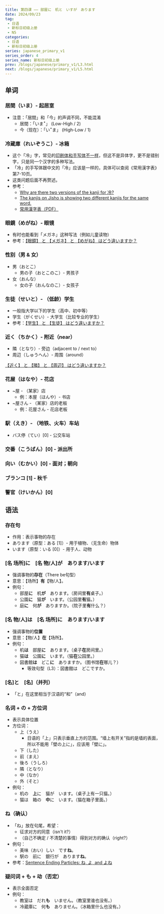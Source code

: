 ```yaml
---
title: 第四课 —— 部屋に　机と　いすが　あります
date: 2024/09/23
tag:
 - 日语
 - 新标日初级上册
 - N5
categories:
 - 日语
 - 新标日初级上册
series: japanese_primary_v1
series_order: 4
series_name: 新标日初级上册
prev: /blogs/japanese/primary_v1/L3.html
next: /blogs/japanese/primary_v1/L5.html
---
```


## 单词

### 居間（いま）- 起居室

+ 注意：「居間」和「今」的声调不同，不能混淆
  + 居間：「いまꜜ」 (Low-High / 2)
  + 今（现在）：「いꜜま」 (High-Low / 1)

### 冷蔵庫（れいぞうこ）- 冰箱

+ 这个「冷」字，常见的[印刷体和手写体不一样](https://jisho.org/search/%E5%86%B7%20%23kanji)，但这不是异体字，更不是错别字，只是同一个汉字的多种写法。
+ 「冷」的手写体跟中文的「冷」应该是一样的，具体可以查阅《常用漢字表》第7-10页。
+ 这类问题后面不再赘述。
+ 参考：
  + [Why are there two versions of the kanji for 冷?](https://japanese.stackexchange.com/questions/3191/why-are-there-two-versions-of-the-kanji-for-%E5%86%B7)
  + [The kanjis on Jisho is showing two different kanjis for the same word.](https://www.reddit.com/r/LearnJapanese/comments/lz87oe/the_kanjis_on_jisho_is_showing_two_different/)
  + [常用漢字表（PDF）](https://www.bunka.go.jp/kokugo_nihongo/sisaku/joho/joho/kijun/naikaku/pdf/joyokanjihyo_20101130.pdf)

### 眼鏡（めがね）- 眼镜

+ 有时也能看到「メガネ」这种写法（例如儿童读物）
+ 参考：[【眼鏡】 と 【メガネ】 と 【めがね】 はどう違いますか？](https://hinative.com/ja/questions/1629117)

### 性别（男 & 女）

+ 男（おとこ）
  + 男の子（おとこのこ）- 男孩子
+ 女（おんな）
  + 女の子（おんなのこ）- 女孩子

### 生徒（せいと）- （低龄）学生

+ 一般指大学以下的学生（高中、初中等）
+ 学生（がくせい）- 大学生（比较专业的学生）
+ 参考：[【学生】 と 【生徒】 はどう違いますか？](https://hinative.com/ja/questions/15478032)

### 近く（ちかく）- 附近（near）

+ 隣（となり）- 旁边（adjacent to / next to）
+ 周辺（しゅうへん）- 周围（around）

[【近く】 と 【隣】 と 【周辺】 はどう違いますか？](https://hinative.com/ja/questions/1344761)

### 花屋（はなや）- 花店

+ ~屋 - （某家）店
  + 例：本屋（ほんや）- 书店
+ ~屋さん - （某家）店的老板
  + 例：花屋さん - 花店老板

### 駅（えき）- （地铁、火车）车站

+ バス停（てい）\[0\] - 公交车站

### 交番（こうばん）\[0\] - 派出所

### 向い（むかい）\[0\] - 面对；朝向

### ブランコ \[1\] - 秋千

### 警官（けいかん）\[0\]

## 语法

### 存在句

+ 作用：表示事物的存在
+ あります（原型：ある \[1\]）- 用于植物、（无生命）物体
+ います（原型：いる \[0\]）- 用于人、动物

### \[名 场所\]に　\[名 物/人\]が　あります/います

+ 强调事物的**存在**（There be句型）
+ 意思：【场所】**有**【物/人】。
+ 例句：
  + 部屋**に**　机**が**　あります。（房间里**有**桌子。）
  + 公園**に**　猫**が**　います。（公园里**有**猫。）
  + 庭**に**　何**が**　ありますか。（院子里**有**什么？）

### \[名 物/人\]は　\[名 场所\]に　あります/います

+ 强调事物的**位置**
+ 意思：【物/人】**在**【场所】。
+ 例句：
  + 机**は**　部屋**に**　あります。（桌子**在**房间里。）
  + 猫**は**　公園**に**　います。（猫**在**公园里。）
  + 図書館**は**　どこ**に**　ありますか。（图书馆**在**哪儿？）
    + 等效句型（L3）：図書館は　どこですか。

### \[名\]と　\[名\]（并列）

+ 「と」在这里相当于汉语的“和”（and）

### 名词 + の + 方位词

+ 表示具体位置
+ 方位词：
  + 上（うえ）
    + 日语的「上」只表示垂直上方的范围。“墙上有开关”指的是墙的表面，所以不能用「壁の上に」，应该用「壁に」。
  + 下（した）
  + 前（まえ）
  + 後ろ（うしろ）
  + 隣（となり）
  + 中（なか）
  + 外（そと）
+ 例句：
  + 机の　**上**に　猫が　います。（桌子上有一只猫。）
  + 猫は　箱の　**中**に　います。（猫在箱子里面。）

### ね（确认）

+ 「ね」放在句尾，希望：
  + 征求对方的同意（isn't it?）
  + （自己不确定 / 不清楚的事情）得到对方的确认（right?）
+ 例句：
  + 美味（おい）しい　です**ね**。
  + 駅の　前に　銀行が　あります**ね**。
+ 参考：[Sentence Ending Particles: ね, よ, and よね](https://www.wasabi-jpn.com/japanese-grammar/sentence-ending-particles/)

### 疑问词 + も + 动（否定）

+ 表示全面否定
+ 例句：
  + 教室は　だれ**も**　いません。（教室里谁也没有。）
  + 冷蔵庫に　何**も**　ありません。（冰箱里什么也没有。）
